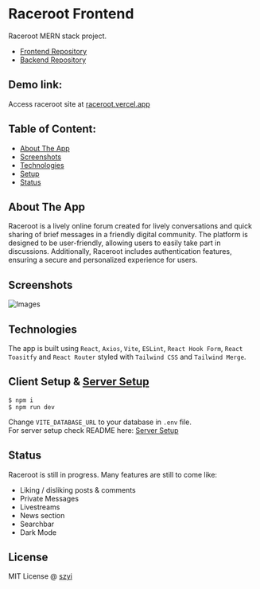 # Raceroot Frontend 
Raceroot MERN stack project.
- [Frontend Repository](https://github.com/szyi10/raceroot-frontend)
- [Backend Repository](https://github.com/szyi10/raceroot-backend)

## Demo link:
Access raceroot site at [raceroot.vercel.app](https://raceroot.vercel.app/)


## Table of Content:
- [About The App](#about-the-app)
- [Screenshots](#screenshots)
- [Technologies](#technologies)
- [Setup](#setup)
- [Status](#status)


## About The App
Raceroot is a lively online forum created for lively conversations and quick sharing of brief messages in a friendly digital community. The platform is designed to be user-friendly, allowing users to easily take part in discussions. Additionally, Raceroot includes authentication features, ensuring a secure and personalized experience for users.


## Screenshots
![Images]()


## Technologies
The app is built using `React`, `Axios`, `Vite`, `ESLint`, `React Hook Form`, `React Toasitfy` and `React Router` styled with `Tailwind CSS` and `Tailwind Merge`.


<a name="setup"></a>
## Client Setup & [Server Setup](https://github.com/szyi10/raceroot-backend?tab=readme-ov-file#setup)
```
$ npm i
$ npm run dev
```
Change `VITE_DATABASE_URL` to your database in `.env` file. <br>
For server setup check README here: [Server Setup](https://github.com/szyi10/raceroot-backend?tab=readme-ov-file#setup)


## Status
Raceroot is still in progress. Many features are still to come like:
- Liking / disliking posts & comments
- Private Messages
- Livestreams
- News section
- Searchbar
- Dark Mode


## License
MIT License @ [szyi](https://www.szyi.xyz)
